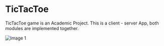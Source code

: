 # TicTacToe
TicTacToe game is an Academic Project. This is a client - server App, both modules are implemented together.

![Image 1](H:\PROGRAMOWANIE\readme\1.png)